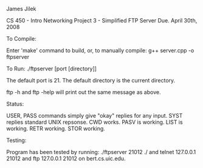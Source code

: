 James Jilek

CS 450 - Intro Networking
Project 3 - Simplified FTP Server
Due. April 30th, 2008

To Compile:

Enter 'make' command to build,
or, to manually compile:
g++ server.cpp -o ftpserver

To Run:
./ftpserver [port [directory]]

The default port is 21.
The default directory is the current directory.

ftp -h and ftp -help will print out the same
message as above.

Status:

USER, PASS commands simply give "okay" replies for any input.
SYST replies standard UNIX repsonse.
CWD works.
PASV is working.
LIST is working.
RETR working.
STOR working.

Testing:

Program has been tested by running:
./ftpserver 21012 ./
and
telnet 127.0.0.1 21012
and
ftp 127.0.0.1 21012
on bert.cs.uic.edu.


